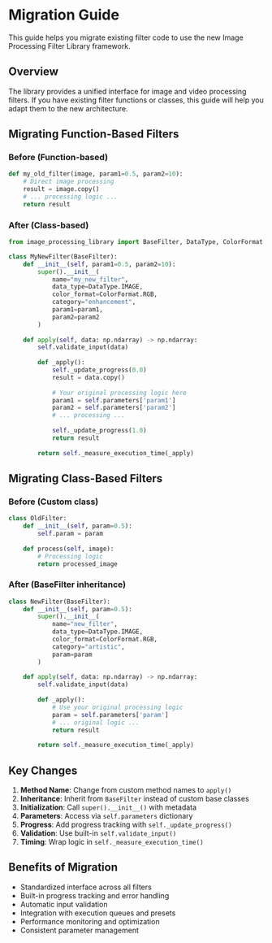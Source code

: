 # Migration Guide

This guide helps you migrate existing filter code to use the new Image Processing Filter Library framework.

## Overview

The library provides a unified interface for image and video processing filters. If you have existing filter functions or classes, this guide will help you adapt them to the new architecture.

## Migrating Function-Based Filters

### Before (Function-based)
```python
def my_old_filter(image, param1=0.5, param2=10):
    # Direct image processing
    result = image.copy()
    # ... processing logic ...
    return result
```

### After (Class-based)
```python
from image_processing_library import BaseFilter, DataType, ColorFormat

class MyNewFilter(BaseFilter):
    def __init__(self, param1=0.5, param2=10):
        super().__init__(
            name="my_new_filter",
            data_type=DataType.IMAGE,
            color_format=ColorFormat.RGB,
            category="enhancement",
            param1=param1,
            param2=param2
        )
    
    def apply(self, data: np.ndarray) -> np.ndarray:
        self.validate_input(data)
        
        def _apply():
            self._update_progress(0.0)
            result = data.copy()
            
            # Your original processing logic here
            param1 = self.parameters['param1']
            param2 = self.parameters['param2']
            # ... processing ...
            
            self._update_progress(1.0)
            return result
        
        return self._measure_execution_time(_apply)
```

## Migrating Class-Based Filters

### Before (Custom class)
```python
class OldFilter:
    def __init__(self, param=0.5):
        self.param = param
    
    def process(self, image):
        # Processing logic
        return processed_image
```

### After (BaseFilter inheritance)
```python
class NewFilter(BaseFilter):
    def __init__(self, param=0.5):
        super().__init__(
            name="new_filter",
            data_type=DataType.IMAGE,
            color_format=ColorFormat.RGB,
            category="artistic",
            param=param
        )
    
    def apply(self, data: np.ndarray) -> np.ndarray:
        self.validate_input(data)
        
        def _apply():
            # Use your original processing logic
            param = self.parameters['param']
            # ... original logic ...
            return result
        
        return self._measure_execution_time(_apply)
```

## Key Changes

1. **Method Name**: Change from custom method names to `apply()`
2. **Inheritance**: Inherit from `BaseFilter` instead of custom base classes
3. **Initialization**: Call `super().__init__()` with metadata
4. **Parameters**: Access via `self.parameters` dictionary
5. **Progress**: Add progress tracking with `self._update_progress()`
6. **Validation**: Use built-in `self.validate_input()`
7. **Timing**: Wrap logic in `self._measure_execution_time()`

## Benefits of Migration

- Standardized interface across all filters
- Built-in progress tracking and error handling
- Automatic input validation
- Integration with execution queues and presets
- Performance monitoring and optimization
- Consistent parameter management